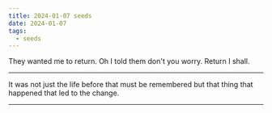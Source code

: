 ```yaml
---
title: 2024-01-07 seeds
date: 2024-01-07
tags:
  - seeds
---
```

They wanted me to return. Oh I told them don't you worry. Return I shall.

***

It was not just the life before that must be remembered but that thing that happened that led to the change.

***
